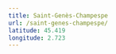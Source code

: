 ```yaml
---
title: Saint-Genès-Champespe
url: /saint-genes-champespe/
latitude: 45.419
longitude: 2.723
---
```

